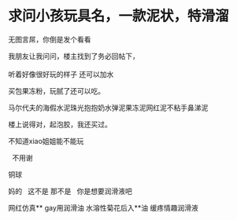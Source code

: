 # 求问小孩玩具名，一款泥状，特滑溜


无图言屌，你倒是发个看看

我朋友让我问问，楼主找到了务必回帖下，<br />
<br />
听着好像很好玩的样子 还可以加水

买包果冻粉，玩腻了还可以吃。

马尔代夫的海假水泥珠光抱抱奶水弹泥果冻泥网红泥不粘手鼻涕泥

楼上说得对，起泡胶，我还买过。

不知道xiao姐姐能不能玩

<img id="aimg_PbSL9" onclick="zoom(this, this.src, 0, 0, 0)" class="zoom" src="https://i.w3tt.com/images/o7W9a.png" onmouseover="img_onmouseoverfunc(this)" onload="thumbImg(this)" border="0" alt="" />&nbsp;&nbsp;不用谢

铜球

妈的&nbsp; &nbsp;这不是 那不是&nbsp; &nbsp;你是想要润滑液吧<img src="static/image/smiley/default/lol.gif" smilieid="12" border="0" alt="" /><img src="static/image/smiley/default/lol.gif" smilieid="12" border="0" alt="" /><img src="static/image/smiley/default/lol.gif" smilieid="12" border="0" alt="" />

网红仿真** gay用润滑油 水溶性菊花后入**油 缓疼情趣润滑液
